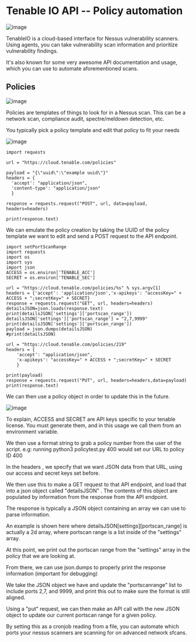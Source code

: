 # Tenable IO API -- Policy automation

![image](https://user-images.githubusercontent.com/20525440/79036352-6a6e5c00-7b7c-11ea-8445-66fd8bb0cf1b.png)

TenableIO is a cloud-based interface for Nessus vulnerability scanners. Using agents, you can take vulnerability scan information and prioritize vulnerability findings.

It's also known for some very awesome API documentation and usage, which you can use to automate aforementioned scans.

## Policies 

![image](https://user-images.githubusercontent.com/20525440/79036340-51fe4180-7b7c-11ea-874c-75589a7a247b.png)

Policies are templates of things to look for in a Nessus scan. This can be a network scan, compliance audit, spectre/meldown detection, etc. 

You typically pick a policy template and edit that policy to fit your needs

![image](https://user-images.githubusercontent.com/20525440/79037015-87a62900-7b82-11ea-8cd4-726b5b7a301e.png)
  
  ```
import requests

url = "https://cloud.tenable.com/policies"

payload = "{\"uuid\":\"example uuid\"}"
headers = {
    'accept': "application/json",
    'content-type': "application/json"
    }

response = requests.request("POST", url, data=payload, headers=headers)

print(response.text)
  ```

We can emulate the policy creation by taking the UUID of the policy template we want to edit and send a POST request to the API endpoint.
```
import setPortScanRange
import requests
import os
import sys
import json
ACCESS = os.environ['TENABLE_ACC']
SECRET = os.environ['TENABLE_SEC']

url = "https://cloud.tenable.com/policies/%s" % sys.argv[1]
headers = {'accept': 'application/json','x-apikeys': "accessKey=" + ACCESS + ";secretKey=" + SECRET}
response = requests.request("GET", url, headers=headers)
detailsJSON=json.loads(response.text)
print(detailsJSON['settings']['portscan_range'])
detailsJSON['settings']['portscan_range'] = "2,7,9999"
print(detailsJSON['settings']['portscan_range'])
payload = json.dumps(detailsJSON)
#print(detailsJSON)

url = "https://cloud.tenable.com/policies/219"
headers = {
    'accept': "application/json",
    'x-apikeys': "accessKey=" + ACCESS + ";secretKey=" + SECRET
    }

print(payload)
response = requests.request("PUT", url, headers=headers,data=payload)
print(response.text)
```
We can then use a policy object in order to update this in the future.

![image](https://user-images.githubusercontent.com/20525440/79037167-9c36f100-7b83-11ea-98df-f9fd1ba96e80.png)

To explain, ACCESS and SECRET are API keys specific to your tenable license. You must generate them, and in this usage we call them from an environment variable.

We then use a format string to grab a policy number from the user of the script.
e.g: running python3 policytest.py 400 would set our URL to policy ID 400

In the headers , we specify that we want JSON data from that URL, using our access and secret keys set before.

We then use this to make a GET request to that API endpoint, and load that into a json object called "detailsJSON" . The contents of this object are populated by information from the response from the API endpoint.

The response is typically a JSON object containing an array we can use to parse information.

An example is shown here where detailsJSON[settings][portscan_range] is actually a 2d array, where portscan range is a list inside of the "settings" array.

At this point, we print out the portscan range from the "settings" array in the policy that we are looking at.

From there, we can use json.dumps to properly print the response information (important for debugging)

We take the JSON object we have and update the "portscanrange" list to include ports 2,7, and 9999, and print this out to make sure the format is still aligned.

Using a "put" request, we can then make an API call with the new JSON object to update our current portscan range for a given policy.

By setting this as a cronjob reading from a file, you can automate which ports your nessus scanners are scanning for on advanced network sfcans.

